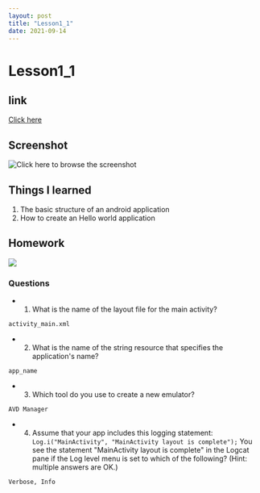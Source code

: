 ```yaml
---
layout: post
title: "Lesson1_1"
date: 2021-09-14
---
```


# Lesson1_1
## link
[Click here](https://github.com/dustinlo/NEUSEA-Chih-WeiLo/tree/30ac5017211692cad4ea7d8e94d66db93477358e/lesson1_1)


## Screenshot

![Click here to browse the screenshot](https://i.imgur.com/MdHAHRk.png)


## Things I learned
1. The basic structure of an android application
2. How to create an Hello world application

## Homework

![](https://i.imgur.com/mqxRDfo.png)

### Questions

- 1. What is the name of the layout file for the main activity? 

```activity_main.xml```

- 2. What is the name of the string resource that specifies the application's name?

```app_name```

- 3. Which tool do you use to create a new emulator?

```AVD Manager```

- 4. Assume that your app includes this logging statement:
```Log.i("MainActivity", "MainActivity layout is complete");```
You see the statement "MainActivity layout is complete" in the Logcat pane if the Log level menu is set to which of the following? (Hint: multiple answers are OK.)
  
```Verbose, Info```
